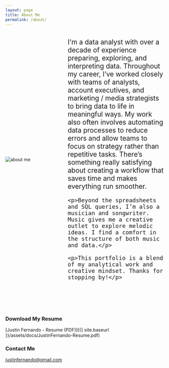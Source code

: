 ```yaml
---
layout: page
title: About Me
permalink: /about/
---
```


<div style="display: flex; align-items: center;">
  <div style="flex: 1; padding-right: 40px;">
    <img src="{{site.baseurl}}/assets/images/aboutme.jpg" alt="about me" style="max-width: 100%; height: auto;">
  </div>

  <div style="flex: 2; font-size: 1.3rem;">
    <p>I'm a data analyst with over a decade of experience preparing, exploring, and interpreting data. Throughout my career, I’ve worked closely with teams of analysts, account executives, and marketing / media strategists to bring data to life in meaningful ways. My work also often involves automating data processes to reduce errors and allow teams to focus on strategy rather than repetitive tasks. There’s something really satisfying about creating a workflow that saves time and makes everything run smoother.</p>

    <p>Beyond the spreadsheets and SQL queries, I’m also a musician and songwriter. Music gives me a creative outlet to explore melodic ideas. I find a comfort in the structure of both music and data.</p>

    <p>This portfolio is a blend of my analytical work and creative mindset. Thanks for stopping by!</p>
  </div>
</div>

<br><br><br>

### Download My Resume

[Justin Fernando - Resume (PDF)]({{ site.baseurl }}/assets/docs/JustinFernando-Resume.pdf)

### Contact Me

[justinfernando@gmail.com](mailto:justinfernando@gmail.com)
